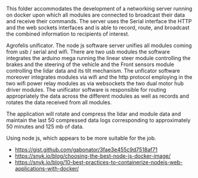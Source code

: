 This folder accommodates the development of a networking server running on docker 
upon which all modules are connected to broadcast their data and receive their commands. 
The server uses the Serial interface the HTTP and the web sockets interfaces and is able to 
record, route, and broadcast the combined information to recipients of interest.


Agrofelis unificator. The node js software server unifies all modules coming from usb / serial and wifi. There are two usb modules the software integrates the arduino mega running the linear steer module controlling the brakes and the steering of the vehicle and the Front sensors module controlling the lidar data and its tilt mechanism.
The unficator software moreover integrates modules via wifi and the http protocol employing in the two wifi power relay modules as via websockets the two dual motor hub driver modules.
The unificator software is responsible for routing appropriately the data across the different modules as well as records and rotates the data received from all modules.

The application will rotate and compress the lidar and module data and maintain the last 50 compressed data logs corresponding to approximately 50 minutes and 125 mb of data.


Using node js, which appears to be more suitable for the job.


- https://gist.github.com/gabonator/3fae3e455c9d7518af71
- https://snyk.io/blog/choosing-the-best-node-js-docker-image/
- https://snyk.io/blog/10-best-practices-to-containerize-nodejs-web-applications-with-docker/

